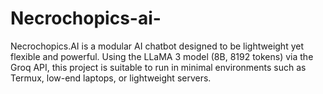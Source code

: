 # Necrochopics-ai-
Necrochopics.AI is a modular AI chatbot designed to be lightweight yet flexible and powerful. Using the LLaMA 3 model (8B, 8192 tokens) via the Groq API, this project is suitable to run in minimal environments such as Termux, low-end laptops, or lightweight servers.
